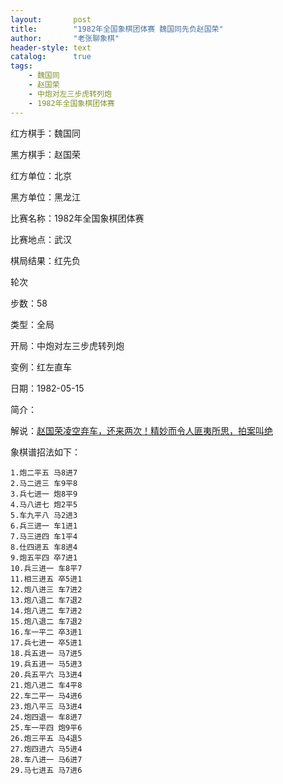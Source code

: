 ```yaml
---
layout:       post
title:        "1982年全国象棋团体赛 魏国同先负赵国荣"
author:       "老张聊象棋"
header-style: text
catalog:      true
tags:
    - 魏国同
    - 赵国荣
    - 中炮对左三步虎转列炮
    - 1982年全国象棋团体赛
---
```

红方棋手：魏国同

黑方棋手：赵国荣

红方单位：北京

黑方单位：黑龙江

比赛名称：1982年全国象棋团体赛

比赛地点：武汉

棋局结果：红先负

轮次

步数：58

类型：全局

开局：中炮对左三步虎转列炮

变例：红左直车

日期：1982-05-15

简介：

解说：[赵国荣凌空弃车，还来两次！精妙而令人匪夷所思，拍案叫绝](https://youtu.be/-rKExOcFtS0)

象棋谱招法如下：
```
1.炮二平五 马8进7
2.马二进三 车9平8
3.兵七进一 炮8平9
4.马八进七 炮2平5
5.车九平八 马2进3
6.兵三进一 车1进1
7.马三进四 车1平4
8.仕四进五 车8进4
9.炮五平四 卒7进1
10.兵三进一 车8平7
11.相三进五 卒5进1
12.炮八进三 车7进2
13.炮八退二 车7退2
14.炮八进二 车7进2
15.炮八退二 车7退2
16.车一平二 卒3进1
17.兵七进一 卒5进1
18.兵五进一 马7进5
19.兵五进一 马5进3
20.兵五平六 马3进4
21.炮八进二 车4平8
22.车二平一 马4进6
23.炮八平三 马3进4
24.炮四退一 车8进7
25.车一平四 炮9平6
26.炮三平五 马4退5
27.炮四进六 马5进4
28.车八进一 马6进7
29.马七进五 马7进6
```
